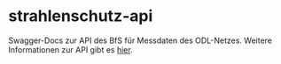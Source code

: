 # strahlenschutz-api

Swagger-Docs zur API des BfS für Messdaten des ODL-Netzes. Weitere Informationen zur API gibt es [hier](https://odlinfo.bfs.de/ODL/DE/service/datenschnittstelle/datenschnittstelle_node.html).